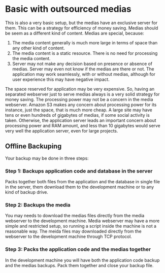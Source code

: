 # Basic with outsourced medias

This is also a very basic setup, but the medias have an exclusive server for them. This can be a strategy for efficiency of money saving.
Medias should be seem as a different kind of content. Medias are special, because:

1. The media content generally is much more large in terms of space than any other kind of content.
1. The media content is a static resource. There is no need for processing the media content.
1. Server may not make any decision based on presence or absence of medias. Server may even not know if the medias are there or not. The application may work seamlessly, with or without medias, although for user experience this may have negative impact.

The space reserved for application may be very expensive. So, having an separated webserver just to serve medias always is a very solid strategy for money saving. The processing power may not be a concern in the media webserver. Amazon S3 makes any concern about processing power for its instance, just the space, that is much more cheap. A large site may have tens or even hundreds of gigabytes of medias, if some social activity is taken. Otherwise, the application server leads an important concern about processing power and RAM amount, and less than 10 gigabytes would serve very well the application server, even for large projects.

## Offline Backuping

Your backup may be done in three steps:

### Step 1: Backups application code and database in the server

Packs together both files from the application and the database in single file in the server, them download them to the development machine or to any kind of backup drive.

### Step 2: Backups the media

You may needs to download the medias files directly from the media webserver to the development machine. Media webserver may have a more simple and restricted setup, so running a script inside the machine is not a reasonable way. The meida files may downloaded directly from the webserver to the development machine through TCP protocol.

### Step 3: Packs the application code and the medias together

In the development machine you will have both the application code backup and the medias backups. Pack them together and close your backup file.